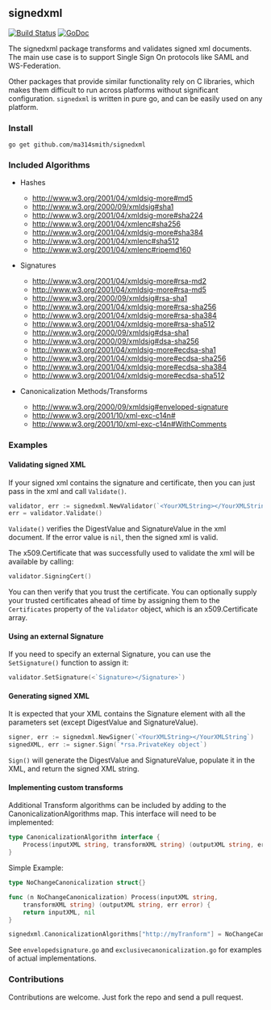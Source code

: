 ## signedxml

[![Build Status](https://travis-ci.org/ma314smith/signedxml.svg?branch=master)](https://travis-ci.org/ma314smith/signedxml)
[![GoDoc](https://godoc.org/github.com/ma314smith/signedxml?status.svg)](https://godoc.org/github.com/ma314smith/signedxml)

The signedxml package transforms and validates signed xml documents. The main use case is to support Single Sign On protocols like SAML and WS-Federation.

Other packages that provide similar functionality rely on C libraries, which makes them difficult to run across platforms without significant configuration.  `signedxml` is written in pure go, and can be easily used on any platform.

### Install

`go get github.com/ma314smith/signedxml`

### Included Algorithms

- Hashes
  - http://www.w3.org/2001/04/xmldsig-more#md5
  - http://www.w3.org/2000/09/xmldsig#sha1
  - http://www.w3.org/2001/04/xmldsig-more#sha224
  - http://www.w3.org/2001/04/xmlenc#sha256
  - http://www.w3.org/2001/04/xmldsig-more#sha384
  - http://www.w3.org/2001/04/xmlenc#sha512
  - http://www.w3.org/2001/04/xmlenc#ripemd160


- Signatures
  - http://www.w3.org/2001/04/xmldsig-more#rsa-md2
  - http://www.w3.org/2001/04/xmldsig-more#rsa-md5
  - http://www.w3.org/2000/09/xmldsig#rsa-sha1
  - http://www.w3.org/2001/04/xmldsig-more#rsa-sha256
  - http://www.w3.org/2001/04/xmldsig-more#rsa-sha384
  - http://www.w3.org/2001/04/xmldsig-more#rsa-sha512
  - http://www.w3.org/2000/09/xmldsig#dsa-sha1
  - http://www.w3.org/2000/09/xmldsig#dsa-sha256
  - http://www.w3.org/2001/04/xmldsig-more#ecdsa-sha1
  - http://www.w3.org/2001/04/xmldsig-more#ecdsa-sha256
  - http://www.w3.org/2001/04/xmldsig-more#ecdsa-sha384
  - http://www.w3.org/2001/04/xmldsig-more#ecdsa-sha512


- Canonicalization Methods/Transforms
  - http://www.w3.org/2000/09/xmldsig#enveloped-signature
  - http://www.w3.org/2001/10/xml-exc-c14n#
  - http://www.w3.org/2001/10/xml-exc-c14n#WithComments

### Examples

#### Validating signed XML
If your signed xml contains the signature and certificate, then you can just pass in the xml and call `Validate()`.
```go
validator, err := signedxml.NewValidator(`<YourXMLString></YourXMLString>`)
err = validator.Validate()
```
`Validate()` verifies the DigestValue and SignatureValue in the xml document. If the error value is `nil`, then the signed xml is valid.

The x509.Certificate that was successfully used to validate the xml will be available by calling:
```go
validator.SigningCert()
```
You can then verify that you trust the certificate. You can optionally supply your trusted certificates ahead of time by assigning them to the `Certificates` property of the `Validator` object, which is an x509.Certificate array.

#### Using an external Signature
If you need to specify an external Signature, you can use the `SetSignature()` function to assign it:
```go
validator.SetSignature(<`Signature></Signature>`)
```

#### Generating signed XML
It is expected that your XML contains the Signature element with all the parameters set (except DigestValue and SignatureValue).
```go
signer, err := signedxml.NewSigner(`<YourXMLString></YourXMLString`)
signedXML, err := signer.Sign(`*rsa.PrivateKey object`)
```
`Sign()` will generate the DigestValue and SignatureValue, populate it in the XML, and return the signed XML string.

#### Implementing custom transforms
Additional Transform algorithms can be included by adding to the CanonicalizationAlgorithms map.  This interface will need to be implemented:
```go
type CanonicalizationAlgorithm interface {
	Process(inputXML string, transformXML string) (outputXML string, err error)
}
```
Simple Example:
```go
type NoChangeCanonicalization struct{}

func (n NoChangeCanonicalization) Process(inputXML string,
	transformXML string) (outputXML string, err error) {
	return inputXML, nil
}

signedxml.CanonicalizationAlgorithms["http://myTranform"] = NoChangeCanonicalization{}
```

See `envelopedsignature.go` and `exclusivecanonicalization.go` for examples of actual implementations.

### Contributions
Contributions are welcome. Just fork the repo and send a pull request.
